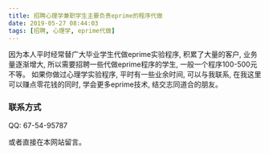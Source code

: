 ```yaml
---
title: 招聘心理学兼职学生主要负责eprime的程序代做
date: 2019-05-27 08:44:03
tags: [招聘, 心理学, eprime代做]
---
```


因为本人平时经常替广大毕业学生代做eprime实验程序, 积累了大量的客户, 
业务量逐渐增大, 所以需要招聘一些代做eprime程序的学生, 一般一个程序100-500元不等。
如果你做过心理学实验程序, 平时有一些业余时间, 可以与我联系, 在我这里可以赚点零花钱的同时, 学会更多eprime技术,
结交志同道合的朋友。

<!-- more -->

### 联系方式

QQ: 67-54-95787

或者直接在本网站留言。
